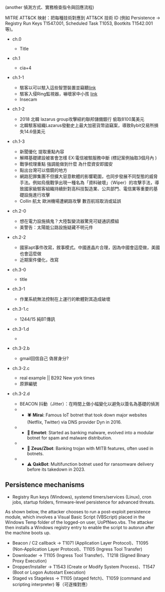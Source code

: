 (another 偵測方式、實務檢查指令與回應流程)

MITRE ATT&CK 映射：把每種技術對應到 ATT&CK 技術 ID (例如 Persistence -> Registry Run Keys T1547.001, Scheduled Task T1053, Bootkits T1542.001 等)。

- ch.0
    - Title
- ch.1 
    - cia+4
- ch.1-1 
    - 駭客以可以駭入這些智慧裝置並竊聽[link](https://www.cnet.com/tech/mobile/these-kids-smartwatches-have-security-problems-as-simple-as-1-2-3/)
    - 駭客入侵Ring監視器，嚇壞家中小孩 [link](https://www.ithome.com.tw/news/134826)
    - Insecam 
- ch.1-2
    - 2018 北韓 lazarus group攻擊紐約聯邦儲備銀行 偷取8100萬美元
    - 北韓駭客組織Lazarus發動史上最大加密貨幣盜竊案，導致Bybit交易所損失14.6億美元
- ch.1-3
    - 新聞優化 提取重點內容
    - 解釋基礎建設被害會怎樣 EX:電信被駭服務中斷 (標記案例抽取3個月內 )
    - 戰爭梳理重點 強調能做到什麼 為什麼資安即國安
    - 點出台灣可以借鏡的地方
    - 網路犯罪集團不但擴大惡意軟體的影響範圍，也同步發展不同型態的威脅手法。例如烏俄戰爭出現一種名為「資料破壞」（Wiper）的攻擊手法，導致國家級駭客組織持續針對高科技製造業、公共部門、電信業等重要的基礎設施進行攻擊
    - Collin 航太 歐洲機場遭網路攻擊 數百航班取消或延誤

- ch.2-0
    - 想在電力設施搞鬼？大陸製變流器驚見可疑通訊模組
    - 美警告：太陽能公路設施疑藏不明元件
- ch.2-2
    - 國家apt事件改寫，敘事模式。中國進晶片合理，因為中國會這麼做，美國也會這麼做
    - 近期案件優化，改寫
- ch.3-0
    - title
- ch.3-1
    - 作業系統無法控制在上運行的軟體對其造成破壞
- ch.3-1.c
    - 1244/15 純BT傳訊
- ch.3-1.d
    - [^6]: https://www.ithome.com.tw/news/169020
- ch.3-2.b
    - gmail回信自己 偽冒身分?
- ch.3-2.c
    - real example || B292 New york times
    - 原罪編號
- ch.3-2.d
    - BEACON 抖動（Jitter）：在時間上做小幅變化以避免以簽名為基礎的偵測
    - * 🕷️ **Mirai**: Famous IoT botnet that took down major websites (Netflix, Twitter) via DNS provider Dyn in 2016.
    - * 🦠 **Emotet**: Started as banking malware, evolved into a modular botnet for spam and malware distribution.
    - * 👾 **Zeus/Zbot**: Banking trojan with MITB features, often used in botnets.
    - * ⚠️ **QakBot**: Multifunction botnet used for ransomware delivery before its takedown in 2023.
## Persistence mechanisms

* Registry Run keys (Windows), systemd timers/services (Linux), cron jobs, startup folders, firmware-level persistence for advanced threats.


As shown below, the attacker chooses to run a post-exploit persistence module, which involves a Visual Basic Script (VBScript) placed in the Windows Temp folder of the logged-on user, UoPfNwo.vbs. The attacker then installs a Windows registry entry to enable the script to autorun after the machine boots up.
* Beacon / C2 callback → T1071 (Application Layer Protocol)、T1095 (Non‑Application Layer Protocol)、T1105 (Ingress Tool Transfer)
* Downloader → T1105 (Ingress Tool Transfer)、T1218 (Signed Binary Proxy Execution)
* Dropper/Installer → T1543 (Create or Modify System Process)、T1547 (Boot or Logon Autostart Execution)
* Staged vs Stageless → T1105 (staged fetch)、T1059 (command and scripting interpreter) 等（可逐條對應）
